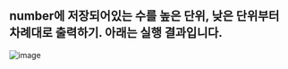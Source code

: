 ## number에 저장되어있는 수를 높은 단위, 낮은 단위부터 차례대로 출력하기. 아래는 실행 결과입니다.

![image](https://github.com/wjswlghks77/game/assets/35947666/11e10a8a-3694-4e5c-a47c-2a345380d6a6)

